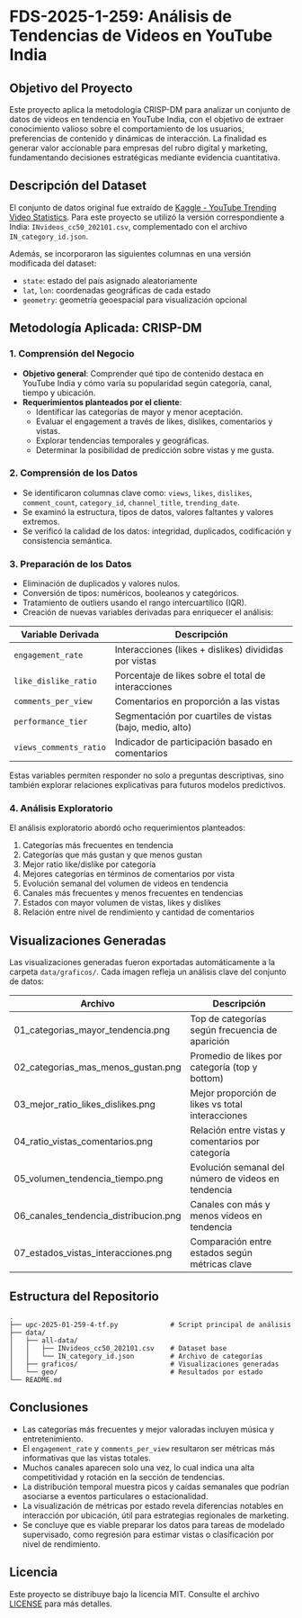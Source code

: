 # FDS-2025-1-259: Análisis de Tendencias de Videos en YouTube India  


## Objetivo del Proyecto

Este proyecto aplica la metodología CRISP-DM para analizar un conjunto de datos de videos en tendencia en YouTube India, con el objetivo de extraer conocimiento valioso sobre el comportamiento de los usuarios, preferencias de contenido y dinámicas de interacción. La finalidad es generar valor accionable para empresas del rubro digital y marketing, fundamentando decisiones estratégicas mediante evidencia cuantitativa.


## Descripción del Dataset

El conjunto de datos original fue extraído de [Kaggle - YouTube Trending Video Statistics](https://www.kaggle.com/datasets/datasnaek/youtube-new). Para este proyecto se utilizó la versión correspondiente a India: `INvideos_cc50_202101.csv`, complementado con el archivo `IN_category_id.json`.

Además, se incorporaron las siguientes columnas en una versión modificada del dataset:

- `state`: estado del país asignado aleatoriamente
- `lat`, `lon`: coordenadas geográficas de cada estado
- `geometry`: geometría geoespacial para visualización opcional

## Metodología Aplicada: CRISP-DM

### 1. Comprensión del Negocio

- **Objetivo general**: Comprender qué tipo de contenido destaca en YouTube India y cómo varía su popularidad según categoría, canal, tiempo y ubicación.
- **Requerimientos planteados por el cliente**:
  - Identificar las categorías de mayor y menor aceptación.
  - Evaluar el engagement a través de likes, dislikes, comentarios y vistas.
  - Explorar tendencias temporales y geográficas.
  - Determinar la posibilidad de predicción sobre vistas y me gusta.

### 2. Comprensión de los Datos

- Se identificaron columnas clave como: `views`, `likes`, `dislikes`, `comment_count`, `category_id`, `channel_title`, `trending_date`.
- Se examinó la estructura, tipos de datos, valores faltantes y valores extremos.
- Se verificó la calidad de los datos: integridad, duplicados, codificación y consistencia semántica.

### 3. Preparación de los Datos

- Eliminación de duplicados y valores nulos.
- Conversión de tipos: numéricos, booleanos y categóricos.
- Tratamiento de outliers usando el rango intercuartílico (IQR).
- Creación de nuevas variables derivadas para enriquecer el análisis:

| Variable Derivada         | Descripción                                                  |
|---------------------------|--------------------------------------------------------------|
| `engagement_rate`         | Interacciones (likes + dislikes) divididas por vistas        |
| `like_dislike_ratio`      | Porcentaje de likes sobre el total de interacciones          |
| `comments_per_view`       | Comentarios en proporción a las vistas                       |
| `performance_tier`        | Segmentación por cuartiles de vistas (bajo, medio, alto)     |
| `views_comments_ratio`    | Indicador de participación basado en comentarios             |

Estas variables permiten responder no solo a preguntas descriptivas, sino también explorar relaciones explicativas para futuros modelos predictivos.

### 4. Análisis Exploratorio

El análisis exploratorio abordó ocho requerimientos planteados:

1. Categorías más frecuentes en tendencia
2. Categorías que más gustan y que menos gustan
3. Mejor ratio like/dislike por categoría
4. Mejores categorías en términos de comentarios por vista
5. Evolución semanal del volumen de videos en tendencia
6. Canales más frecuentes y menos frecuentes en tendencias
7. Estados con mayor volumen de vistas, likes y dislikes
8. Relación entre nivel de rendimiento y cantidad de comentarios

## Visualizaciones Generadas

Las visualizaciones generadas fueron exportadas automáticamente a la carpeta `data/graficos/`. Cada imagen refleja un análisis clave del conjunto de datos:

| Archivo                             | Descripción                                         |
|-------------------------------------|-----------------------------------------------------|
| 01_categorias_mayor_tendencia.png   | Top de categorías según frecuencia de aparición     |
| 02_categorias_mas_menos_gustan.png  | Promedio de likes por categoría (top y bottom)      |
| 03_mejor_ratio_likes_dislikes.png   | Mejor proporción de likes vs total interacciones    |
| 04_ratio_vistas_comentarios.png     | Relación entre vistas y comentarios por categoría    |
| 05_volumen_tendencia_tiempo.png     | Evolución semanal del número de videos en tendencia |
| 06_canales_tendencia_distribucion.png | Canales con más y menos videos en tendencia      |
| 07_estados_vistas_interacciones.png | Comparación entre estados según métricas clave      |


## Estructura del Repositorio

```
.
├── upc-2025-01-259-4-tf.py             # Script principal de análisis
├── data/
│   ├── all-data/
│   │   ├── INvideos_cc50_202101.csv    # Dataset base
│   │   └── IN_category_id.json         # Archivo de categorías
│   ├── graficos/                       # Visualizaciones generadas
│   └── geo/                            # Resultados por estado
└── README.md
```

## Conclusiones

- Las categorías más frecuentes y mejor valoradas incluyen música y entretenimiento.
- El `engagement_rate` y `comments_per_view` resultaron ser métricas más informativas que las vistas totales.
- Muchos canales aparecen solo una vez, lo cual indica una alta competitividad y rotación en la sección de tendencias.
- La distribución temporal muestra picos y caídas semanales que podrían asociarse a eventos particulares o estacionalidad.
- La visualización de métricas por estado revela diferencias notables en interacción por ubicación, útil para estrategias regionales de marketing.
- Se concluye que es viable preparar los datos para tareas de modelado supervisado, como regresión para estimar vistas o clasificación por nivel de rendimiento.

## Licencia

Este proyecto se distribuye bajo la licencia MIT. Consulte el archivo [LICENSE](./LICENSE.md) para más detalles.

